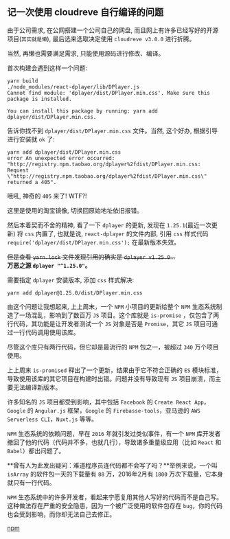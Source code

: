 ## 记一次使用 cloudreve 自行编译的问题
由于公司需求, 在公网搭建一个公司自己的网盘, 而且网上有许多已经写好的开源项目(`其实就是懒`), 最后选来选取决定使用 `cloudreve v3.0.0` 进行折腾。

当然, 再懒也需要满足需求, 只能使用源码进行修改、编译。

首次构建会遇到这样一个问题:
```shell
yarn build
./node_modules/react-dplayer/lib/DPlayer.js
Cannot find module: 'dplayer/dist/DPlayer.min.css'. Make sure this package is installed.

You can install this package by running: yarn add dplayer/dist/DPlayer.min.css.
```

告诉你找不到 `dplayer/dist/DPlayer.min.css` 文件。当然, 这个好办, 根据引导进行安装就 `ok` 了:
```shell
yarn add dplayer/dist/DPlayer.min.css
error An unexpected error occurred: "http://registry.npm.taobao.org/dplayer%2fdist/DPlayer.min.css: Request \"http://registry.npm.taobao.org/dplayer%2fdist/DPlayer.min.css\" returned a 405".
```

哦吼, 神奇的 `405` 来了! WTF?!

这里是使用的淘宝镜像, 切换回原始地址依旧报错。

然后本着契而不舍的精神, 看了一下 `dplayer` 的更新, 发现在 `1.25.1`(最近一次更新) 将 `css` 内置了, 也就是说, `react-dplayer` 的文件内部, 引用 `css` 样式代码 `require('dplayer/dist/DPlayer.min.css');` 在最新版本失效。

~~但是查看 `yarn.lock` 文件发现引用的确实是 `dplayer v1.25.0`...~~  
**万恶之源 `dplayer "^1.25.0"`。**

需要指定 `dplayer` 安装版本, 添加 `css` 样式解决:
```shell
yarn add dplayer@1.25.0/dist/DPlayer.min.css
```

由这个问题让我想起来, 上上周末，一个 `NPM` 小项目的更新给整个 `NPM` 生态系统制造了一场混乱，影响到了数百万 `JS` 项目。这个库就是 `is-promise` ，仅包含了两行代码，其功能是让开发者测试一个 `JS` 对象是否是 `Promise`，其它 `JS` 项目可通过一行代码调用使用该库。

尽管这个库只有两行代码，但它却是最流行的 `NPM` 包之一，被超过 `340` 万个项目使用。

上上周末 `is-promised` 释出了一个更新，结果由于它不符合正确的 `ES` 模块标准，导致使用该库的其它项目在构建时出错。问题并没有导致现有 `JS` 项目崩溃，而主要无法编译新版本。

许多知名的 `JS` 项目都受到影响，其中包括 `Facebook` 的 `Create React App`，`Google` 的 `Angular.js` 框架，`Google` 的 `Firebasse-tools`，亚马逊的 `AWS Serverless CLI`，`Nuxt.js` 等等。

`NPM` 生态系统的依赖问题，早在 `2016` 年就引发过类似事件，有一个 `NPM` 库开发者撤回了他的代码（代码并不多，也就几行），导致诸多重量级应用（比如 `React` 和 `Babel`）都出问题了。

**曾有人为此发出疑问：难道程序员连代码都不会写了吗？**举例来说，一个叫 `isArray` 的软件包一天的下载量有 `88` 万，2016年2月有 `1800` 万次下载量，它本身就只有一行代码。

`NPM` 生态系统中的许多开发者，看起来宁愿复用其他人写好的代码而不是自己写。这种做法存在严重的安全隐患，因为一个被广泛使用的软件包存在 `bug`，你的代码也会受到影响，而你却无法自己去修正。

[npm](./npm.png)